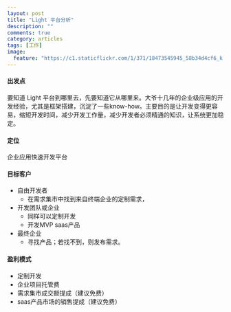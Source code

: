 ```yaml
---
layout: post
title: "Light 平台分析"
description: ""
comments: true
category: articles
tags: [工作]
image:
  feature: "https://c1.staticflickr.com/1/371/18473545945_58b34d4cf6_k.jpg"
---
```

#### 出发点
要知道 Light 平台到哪里去，先要知道它从哪里来。大爷十几年的企业级应用的开发经验，尤其是框架搭建，沉淀了一些know-how。主要目的是让开发变得更容易，缩短开发时间，减少开发工作量，减少开发者必须精通的知识，让系统更加稳定。
#### 定位
企业应用快速开发平台
#### 目标客户
- 自由开发者
	- 在需求集市中找到来自终端企业的定制需求，
- 开发团队或企业
	- 同样可以定制开发
	- 开发MVP saas产品
- 最终企业
	- 寻找产品；若找不到，则发布需求。

#### 盈利模式
- 定制开发
- 企业项目托管费
- 需求集市成交额提成（建议免费）
- saas产品市场的销售提成（建议免费）